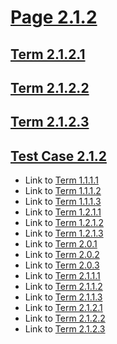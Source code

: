 # [Page 2.1.2](#page-212)

## [Term 2.1.2.1](#term-2121)

## [Term 2.1.2.2](#term-2122)

## [Term 2.1.2.3](#term-2123)

## [Test Case 2.1.2](#test-case-212)

*   Link to [Term 1.1.1.1](http://my.org/REWRITTEN-1/section-1-1/page-1-1-1.md#term-1111)
*   Link to [Term 1.1.1.2](http://my.org/REWRITTEN-1/section-1-1/page-1-1-1.md#term-1112)
*   Link to [Term 1.1.1.3](http://my.org/REWRITTEN-1/section-1-1/page-1-1-1.md#term-1113)
*   Link to [Term 1.2.1.1](http://my.org/REWRITTEN-1/section-1-2/page-1-2-1.md#term-1211)
*   Link to [Term 1.2.1.2](http://my.org/REWRITTEN-1/section-1-2/page-1-2-1.md#term-1212)
*   Link to [Term 1.2.1.3](http://my.org/REWRITTEN-1/section-1-2/page-1-2-1.md#term-1213)
*   Link to [Term 2.0.1](http://my.org/REWRITTEN-2/page-2-0.md#term-201)
*   Link to [Term 2.0.2](http://my.org/REWRITTEN-2/page-2-0.md#term-202)
*   Link to [Term 2.0.3](http://my.org/REWRITTEN-2/page-2-0.md#term-203)
*   Link to [Term 2.1.1.1](http://my.org/REWRITTEN-2/section-2-1/page-2-1-1.md#term-2111)
*   Link to [Term 2.1.1.2](http://my.org/REWRITTEN-2/section-2-1/page-2-1-1.md#term-2112)
*   Link to [Term 2.1.1.3](http://my.org/REWRITTEN-2/section-2-1/page-2-1-1.md#term-2113)
*   Link to [Term 2.1.2.1](http://my.org/REWRITTEN-2/section-2-1/page-2-1-2.md#term-2121)
*   Link to [Term 2.1.2.2](http://my.org/REWRITTEN-2/section-2-1/page-2-1-2.md#term-2122)
*   Link to [Term 2.1.2.3](http://my.org/REWRITTEN-2/section-2-1/page-2-1-2.md#term-2123)
